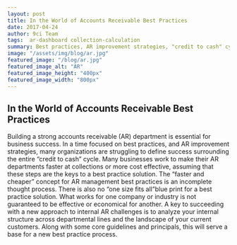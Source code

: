 ```yaml
---
layout: post
title: In the World of Accounts Receivable Best Practices
date: 2017-04-24
author: 9ci Team
tags:  ar-dashboard collection-calculation
summary: Best practices, AR improvement strategies, "credit to cash" cycle success
image: "/assets/img/blog/ar.jpg"
featured_image: "/blog/ar.jpg"
featured_image_alt: "AR"
featured_image_height: "400px"
featured_image_width: "800px"
---
```

## In the World of Accounts Receivable Best Practices

Building a strong accounts receivable (AR) department is essential for business success. In a time focused on best practices, and AR improvement strategies, many organizations are struggling to define success surrounding the entire “credit to cash” cycle. Many businesses work to make their AR departments faster at collections or more cost effective, assuming that these steps are the keys to a best practice solution. The “faster and cheaper” concept for AR management best practices is an incomplete thought process. There is also no “one size fits all”blue print for a best practice solution. What works for one company or industry is not guaranteed to be effective or economical for another. A key to succeeding with a new approach to internal AR challenges is to analyze your internal structure across departmental lines and the landscape of your current customers. Along with some core guidelines and principals, this will serve a base for a new best practice process.

